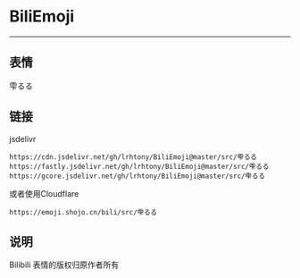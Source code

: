 # BiliEmoji
---
## 表情
雫るる
## 链接
jsdelivr
```
https://cdn.jsdelivr.net/gh/lrhtony/BiliEmoji@master/src/雫るる
https://fastly.jsdelivr.net/gh/lrhtony/BiliEmoji@master/src/雫るる
https://gcore.jsdelivr.net/gh/lrhtony/BiliEmoji@master/src/雫るる
```
或者使用Cloudflare
```
https://emoji.shojo.cn/bili/src/雫るる
```
## 说明
Bilibili 表情的版权归原作者所有

